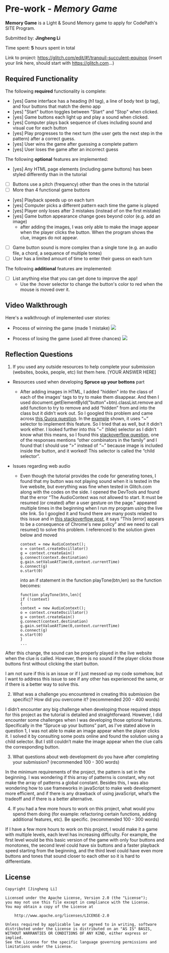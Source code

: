 # Pre-work - *Memory Game*

**Memory Game** is a Light & Sound Memory game to apply for CodePath's SITE Program. 

Submitted by: **Jingheng Li**

Time spent: **5** hours spent in total

Link to project: https://glitch.com/edit/#!/tranquil-succulent-equinox (insert your link here, should start with https://glitch.com...)

## Required Functionality

The following **required** functionality is complete:

* [yes] Game interface has a heading (h1 tag), a line of body text (p tag), and four buttons that match the demo app
* [yes] "Start" button toggles between "Start" and "Stop" when clicked. 
* [yes] Game buttons each light up and play a sound when clicked. 
* [yes] Computer plays back sequence of clues including sound and visual cue for each button
* [yes] Play progresses to the next turn (the user gets the next step in the pattern) after a correct guess. 
* [yes] User wins the game after guessing a complete pattern
* [yes] User loses the game after an incorrect guess

The following **optional** features are implemented:

* [yes] Any HTML page elements (including game buttons) has been styled differently than in the tutorial
* [ ] Buttons use a pitch (frequency) other than the ones in the tutorial
* [ ] More than 4 functional game buttons
* [yes] Playback speeds up on each turn
* [yes] Computer picks a different pattern each time the game is played
* [yes] Player only loses after 3 mistakes (instead of on the first mistake)
* [yes] Game button appearance change goes beyond color (e.g. add an image)
  - after adding the images, I was only able to make the image appear when the player clicks the button. When the program shows the clue, images do not appear.
* [ ] Game button sound is more complex than a single tone (e.g. an audio file, a chord, a sequence of multiple tones)
* [ ] User has a limited amount of time to enter their guess on each turn

The following **additional** features are implemented:

- [ ] List anything else that you can get done to improve the app!
  - Use the :hover selector to change the button's color to red when the mouse is moved over it.

## Video Walkthrough

Here's a walkthrough of implemented user stories:
* Process of winning the game (made 1 mistake)
![](https://i.imgur.com/TdRJewI.gif)

* Process of losing the game (used all three chances)
![](https://i.imgur.com/GXFEBuw.gif)


## Reflection Questions
1. If you used any outside resources to help complete your submission (websites, books, people, etc) list them here. 
[YOUR ANSWER HERE]
* Resources used when developing **Spruce up your bottons** part
  * After adding images in HTML, I added "hidden" into the class of each of the images' tags to try to make them disappear. And then I used document.getElementById("button"+btn).classList.remove and add function to try to remove and add “hidden” from and into the class but it didn’t work out. So I googled this problem and came across [this Quora question](https://www.quora.com/How-do-I-make-an-image-appear-after-a-button-is-clicked-with-css). In the [example](https://codepen.io/WhatTheKit/pen/jbgzNP) shown, it uses “~” selector to implement this feature. So I tried that as well, but it didn't work either. I looked further into this “~” (tilde) selector as I didn’t know what this means, so I found this [stackoverflow question](https://stackoverflow.com/questions/10782054/what-does-the-tilde-squiggle-twiddle-css-selector-mean), one of the responses mentions “other combinators in the family” and I found that I should use “>” instead of “~” because image is included inside the button, and it worked! This selector is called the “child selector”.

* Issues regarding web audio
  * Even though the tutorial provides the code for generating tones, I found that my button was not playing sound when it is tested in the live website, but everything was fine when tested in Glitch.com along with the codes on the side. I opened the DevTools and found that the error “The AudioContext was not allowed to start. It must be resumed (or created) after a user gesture on the page." appeared multiple times in the beginning when I run my program using the live site link. So I googled it and found there are many posts related to this issue and in [this stackoverflow post](https://stackoverflow.com/questions/54110092/problems-with-webaudio), it says “This [error] appears to be a consequence of Chrome's new policy” and we need to call resume() to solve this problem. I referenced to the solution given below and moved
  
        context = new AudioContext();
        o = context.createOscillator()
        g = context.createGain()
        g.connect(context.destination)
        g.gain.setValueAtTime(0,context.currentTime)
        o.connect(g)
        o.start(0)
      
      into an if statement in the function playTone(btn,len) so the function becomes:

        function playTone(btn,len){ 
        if (!context)
        {
        context = new AudioContext();
        o = context.createOscillator()
        g = context.createGain()
        g.connect(context.destination)
        g.gain.setValueAtTime(0,context.currentTime)
        o.connect(g)
        o.start(0)
        }
        ...
        

After this change, the sound can be properly played in the live website when the clue is called. However, there is no sound if the player clicks those buttons first without clicking the start button. 

I am not sure if this is an issue or if I just messed up my code somehow, but I want to address this issue to see if any other has experienced the same, or if there is a better way to solve this.


2. What was a challenge you encountered in creating this submission (be specific)? How did you overcome it? (recommended 200 - 400 words) 

I didn’t encounter any big challenge when developing those required steps for this project as the tutorial is detailed and straightforward. However, I did encounter some challenges when I was developing those optional features. Specifically in the “Spruce up your buttons” part, as I’ve stated above in question 1, I was not able to make an image appear when the player clicks it. I solved it by consulting some posts online and found the solution using a child selector. But I still couldn’t make the image appear when the clue calls the corresponding button. 

3. What questions about web development do you have after completing your submission? (recommended 100 - 300 words) 

In the minimum requirements of the project, the pattern is set in the beginning. I was wondering if this array of patterns is constant, why not make the array of patterns a global constant. Besides this, I was also wondering how to use frameworks in javaScript to make web development more efficient, and if there is any drawback of using javaScript, what’s the tradeoff and if there is a better alternative.

4. If you had a few more hours to work on this project, what would you spend them doing (for example: refactoring certain functions, adding additional features, etc). Be specific. (recommended 100 - 300 words) 

If I have a few more hours to work on this project, I would make it a game with multiple levels, each level has increasing difficulty. For example, the first level would be this basic version of the game with only four buttons and monotones, the second level could have six buttons and a faster playback speed starting from the beginning, and the third level could have even more buttons and tones that sound closer to each other so it is hard to differentiate.



## License

    Copyright [Jingheng Li]

    Licensed under the Apache License, Version 2.0 (the "License");
    you may not use this file except in compliance with the License.
    You may obtain a copy of the License at

        http://www.apache.org/licenses/LICENSE-2.0

    Unless required by applicable law or agreed to in writing, software
    distributed under the License is distributed on an "AS IS" BASIS,
    WITHOUT WARRANTIES OR CONDITIONS OF ANY KIND, either express or implied.
    See the License for the specific language governing permissions and
    limitations under the License.
